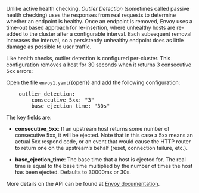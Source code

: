 Unlike active health checking, *Outlier Detection* (sometimes called passive health checking) uses the responses from real requests to determine whether an endpoint is healthy. Once an endpoint is removed, Envoy uses a time-out based approach for re-insertion, where unhealthy hosts are re-added to the cluster after a configurable interval. Each subsequent removal increases the interval, so a persistently unhealthy endpoint does as little damage as possible to user traffic.

Like health checks, outlier detection is configured per-cluster. This configuration removes a host for 30 seconds when it returns 3 consecutive 5xx errors:

Open the file `envoy1.yaml`{{open}} and add the following configuration:

<pre class="file" data-filename="envoy1.yaml" data-target="append">
    outlier_detection:
        consecutive_5xx: "3"
        base_ejection_time: "30s"
</pre>

The key fields are:

* **consecutive_5xx**: If an upstream host returns some number of consecutive 5xx, it will be ejected. Note that in this case a 5xx means an actual 5xx respond code, or an event that would cause the HTTP router to return one on the upstream’s behalf (reset, connection failure, etc.).

* **base_ejection_time**: The base time that a host is ejected for. The real time is equal to the base time multiplied by the number of times the host has been ejected. Defaults to 30000ms or 30s.

More details on the API can be found at [Envoy documentation](https://www.envoyproxy.io/docs/envoy/latest/intro/arch_overview/outlier?highlight=outlier%20detection).
